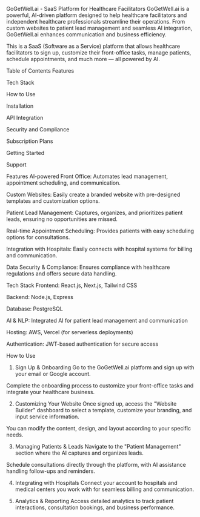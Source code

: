GoGetWell.ai - SaaS Platform for Healthcare Facilitators
GoGetWell.ai is a powerful, AI-driven platform designed to help healthcare facilitators and independent healthcare professionals streamline their operations. From custom websites to patient lead management and seamless AI integration, GoGetWell.ai enhances communication and business efficiency.

This is a SaaS (Software as a Service) platform that allows healthcare facilitators to sign up, customize their front-office tasks, manage patients, schedule appointments, and much more — all powered by AI.

Table of Contents
Features

Tech Stack

How to Use

Installation

API Integration

Security and Compliance

Subscription Plans

Getting Started

Support

Features
AI-powered Front Office: Automates lead management, appointment scheduling, and communication.

Custom Websites: Easily create a branded website with pre-designed templates and customization options.

Patient Lead Management: Captures, organizes, and prioritizes patient leads, ensuring no opportunities are missed.

Real-time Appointment Scheduling: Provides patients with easy scheduling options for consultations.

Integration with Hospitals: Easily connects with hospital systems for billing and communication.

Data Security & Compliance: Ensures compliance with healthcare regulations and offers secure data handling.

Tech Stack
Frontend: React.js, Next.js, Tailwind CSS

Backend: Node.js, Express

Database: PostgreSQL

AI & NLP: Integrated AI for patient lead management and communication

Hosting: AWS, Vercel (for serverless deployments)

Authentication: JWT-based authentication for secure access

How to Use
1. Sign Up & Onboarding
Go to the GoGetWell.ai platform and sign up with your email or Google account.

Complete the onboarding process to customize your front-office tasks and integrate your healthcare business.

2. Customizing Your Website
Once signed up, access the "Website Builder" dashboard to select a template, customize your branding, and input service information.

You can modify the content, design, and layout according to your specific needs.

3. Managing Patients & Leads
Navigate to the "Patient Management" section where the AI captures and organizes leads.

Schedule consultations directly through the platform, with AI assistance handling follow-ups and reminders.

4. Integrating with Hospitals
Connect your account to hospitals and medical centers you work with for seamless billing and communication.

5. Analytics & Reporting
Access detailed analytics to track patient interactions, consultation bookings, and business performance.
